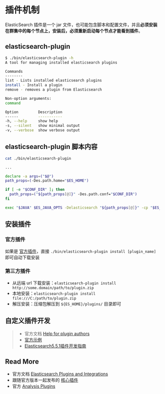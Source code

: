 # 插件机制

ElasticSearch 插件是一个 jar 文件，也可能包含脚本和配置文件，并且**必须安装在群集中的每个节点上，安装后，必须重新启动每个节点才能看到插件**。

## elasticsearch-plugin

```bash
$ ./bin/elasticsearch-plugin -h
A tool for managing installed elasticsearch plugins

Commands
--------
list - Lists installed elasticsearch plugins
install - Install a plugin
remove - removes a plugin from Elasticsearch

Non-option arguments:
command

Option         Description
------         -----------
-h, --help     show help
-s, --silent   show minimal output
-v, --verbose  show verbose output
```

## elasticsearch-plugin 脚本内容

```bash
cat ./bin/elasticsearch-plugin

...

declare -a args=("$@")
path_props=(-Des.path.home="$ES_HOME")

if [ -e "$CONF_DIR" ]; then
  path_props=("${path_props[@]}" -Des.path.conf="$CONF_DIR")
fi

exec "$JAVA" $ES_JAVA_OPTS -Delasticsearch "${path_props[@]}" -cp "$ES_HOME/lib/*" org.elasticsearch.plugins.PluginCli "${args[@]}"
```

## 安装插件

### 官方插件

如果是 [官方插件](https://github.com/elastic/elasticsearch/tree/master/plugins)，直接 `./bin/elasticsearch-plugin install [plugin_name]` 即可自动下载安装

### 第三方插件

- 从远端 url 下载安装：`elasticsearch-plugin install http://some.domain/path/to/plugin.zip`
- 本地安装：`elasticsearch-plugin install file:///C:/path/to/plugin.zip`
- 解压安装：压缩包解压到 `${ES_HOME}/plugins/` 目录即可

## 自定义插件开发

> - 官方文档 [Help for plugin authors](https://www.elastic.co/guide/en/elasticsearch/plugins/current/plugin-authors.html)
> - [官方示例](https://github.com/elastic/elasticsearch/tree/master/plugins/examples)
> - [Elasticsearch5.5.1插件开发指南](https://blog.csdn.net/cheng123bin/article/details/77573902)



## Read More

- 官方文档 [Elasticsearch Plugins and Integrations](https://www.elastic.co/guide/en/elasticsearch/plugins/current/index.html)
- 跟随官方版本一起发布的 [核心插件](https://github.com/elastic/elasticsearch/tree/master/plugins)
- 官方 [Analysis Plugins](https://www.elastic.co/guide/en/elasticsearch/plugins/current/analysis.html)